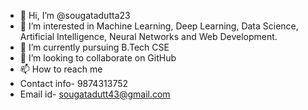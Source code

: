 - 👋 Hi, I’m @sougatadutta23
- 👀 I’m interested in Machine Learning, Deep Learning, Data Science, Artificial Intelligence, Neural Networks and Web Development.
- 🌱 I’m currently pursuing B.Tech CSE
- 💞️ I’m looking to collaborate on GitHub
- 📫 How to reach me 
- Contact info- 9874313752
- Email id- sougatadutt43@gmail.com

<!---
sougatadutta23/sougatadutta23 is a ✨ special ✨ repository because its `README.md` (this file) appears on your GitHub profile.
You can click the Preview link to take a look at your changes.
--->
